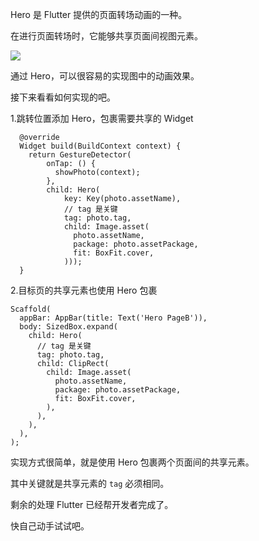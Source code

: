 Hero 是 Flutter 提供的页面转场动画的一种。

在进行页面转场时，它能够共享页面间视图元素。  

![](https://raw.githubusercontent.com/chenBingX/img/master/Flutter/Hero.gif)  

通过 Hero，可以很容易的实现图中的动画效果。

接下来看看如何实现的吧。

1.跳转位置添加 Hero，包裹需要共享的 Widget

```
  @override
  Widget build(BuildContext context) {
    return GestureDetector(
        onTap: () {
          showPhoto(context);
        },
        child: Hero(
            key: Key(photo.assetName),
            // tag 是关键
            tag: photo.tag,
            child: Image.asset(
              photo.assetName,
              package: photo.assetPackage,
              fit: BoxFit.cover,
            )));
  }
```

2.目标页的共享元素也使用 Hero 包裹

```
Scaffold(
  appBar: AppBar(title: Text('Hero PageB')),
  body: SizedBox.expand(
    child: Hero(
      // tag 是关键
      tag: photo.tag,
      child: ClipRect(
        child: Image.asset(
          photo.assetName,
          package: photo.assetPackage,
          fit: BoxFit.cover,
        ),
      ),
    ),
  ),
);
```

实现方式很简单，就是使用 Hero 包裹两个页面间的共享元素。  

其中关键就是共享元素的 `tag` 必须相同。  

剩余的处理 Flutter 已经帮开发者完成了。

快自己动手试试吧。